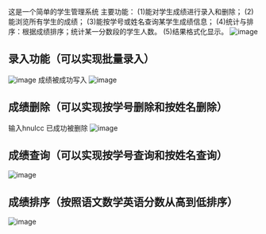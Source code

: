 这是一个简单的学生管理系统
主要功能：
(1)能对学生成绩进行录入和删除；
(2)能浏览所有学生的成绩；
(3)能按学号或姓名查询某学生成绩信息；
(4)统计与排序：根据成绩排序；统计某一分数段的学生人数。
(5)结果格式化显示。
![image](https://github.com/user-attachments/assets/56da2c26-362e-4469-b2fc-87b5015db65f)
## 录入功能（可以实现批量录入）
![image](https://github.com/user-attachments/assets/91f15275-7e71-4438-98ad-7d935e0a2140)
成绩被成功写入
![image](https://github.com/user-attachments/assets/087434a7-91a8-4bc8-acb2-b60fa729642b)

## 成绩删除（可以实现按学号删除和按姓名删除）
输入hnulcc
已成功被删除
![image](https://github.com/user-attachments/assets/e97f0618-5c2f-45aa-aa82-2bfc41fe5415)

## 成绩查询（可以实现按学号查询和按姓名查询）
![image](https://github.com/user-attachments/assets/688860c4-139a-42ee-8052-16184e6a1870)

## 成绩排序（按照语文数学英语分数从高到低排序）
![image](https://github.com/user-attachments/assets/32c49c87-73bd-49db-87c9-e3ca2f7e3912)
